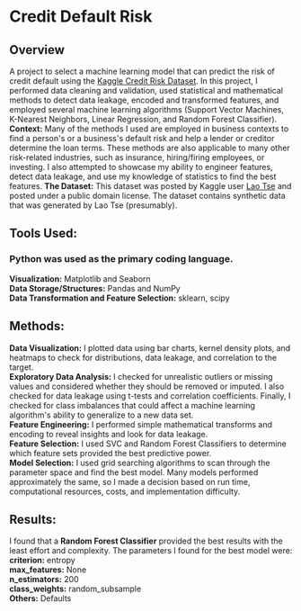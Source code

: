 # Credit Default Risk  
## Overview
A project to select a machine learning model that can predict the risk of credit default using the [Kaggle Credit Risk Dataset](https://www.kaggle.com/datasets/laotse/credit-risk-dataset).  In this project, I performed data cleaning and validation, used statistical and mathematical methods to detect data leakage, encoded and transformed features, and employed several machine learning algorithms (Support Vector Machines, K-Nearest Neighbors, Linear Regression, and Random Forest Classifier).
**Context:** Many of the methods I used are employed in business contexts to find a person's or a business's default risk and help a lender or creditor determine the loan terms. These methods are also applicable to many other risk-related industries, such as insurance, hiring/firing employees, or investing. I also attempted to showcase my ability to engineer features, detect data leakage, and use my knowledge of statistics to find the best features.
**The Dataset:** This dataset was posted by Kaggle user [Lao Tse](https://www.kaggle.com/laotse) and posted under a public domain license. The dataset contains synthetic data that was generated by Lao Tse (presumably).  

## Tools Used:  
### Python was used as the primary coding language.  
**Visualization:** Matplotlib and Seaborn  
**Data Storage/Structures:** Pandas and NumPy  
**Data Transformation and Feature Selection:** sklearn, scipy  

## Methods:  
**Data Visualization:** I plotted data using bar charts, kernel density plots, and heatmaps to check for distributions, data leakage, and correlation to the target.  
**Exploratory Data Analysis:** I checked for unrealistic outliers or missing values and considered whether they should be removed or imputed. I also checked for data leakage using t-tests and correlation coefficients. Finally, I checked for class imbalances that could affect a machine learning algorithm's ability to generalize to a new data set.  
**Feature Engineering:** I performed simple mathematical transforms and encoding to reveal insights and look for data leakage.  
**Feature Selection:** I used SVC and Random Forest Classifiers to determine which feature sets provided the best predictive power.  
**Model Selection:** I used grid searching algorithms to scan through the parameter space and find the best model. Many models performed approximately the same, so I made a decision based on run time, computational resources, costs, and implementation difficulty.  

## Results:  
I found that a **Random Forest Classifier** provided the best results with the least effort and complexity. The parameters I found for the best model were:  
**criterion:** entropy  
**max_features:** None  
**n_estimators:** 200  
**class_weights:** random_subsample  
**Others:** Defaults
